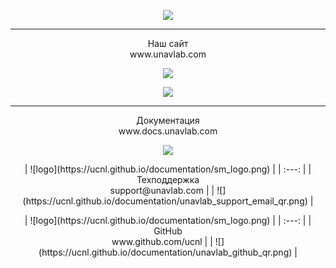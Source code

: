 <div style="page-break-after: always;"></div>

<p align="center">
<img src="https://ucnl.github.io/documentation/sm_logo.png"/></p>
<hr>
<p align="center">Наш сайт <br/> www.unavlab.com</p>

<p align="center">
<img src="https://ucnl.github.io/documentation/unavlab_web_qr.png" />
</p>

<div style="page-break-after: always;"></div>

<p align="center">
<img src="https://ucnl.github.io/documentation/sm_logo.png"/></p>
<hr>
<p align="center">Документация <br/> www.docs.unavlab.com</p>

<p align="center">
<img src="https://ucnl.github.io/documentation/docs_unavlab_web_qr.png />
</p>

<div style="page-break-after: always;"></div>

<p align="center">
| ![logo](https://ucnl.github.io/documentation/sm_logo.png) |
| :---: |
| Техподдержка <br/> support@unavlab.com | 
| ![](https://ucnl.github.io/documentation/unavlab_support_email_qr.png) |
</p>

<div style="page-break-after: always;"></div>

<p align="center">
| ![logo](https://ucnl.github.io/documentation/sm_logo.png) |
| :---: |
| GitHub <br/> www.github.com/ucnl |
| ![](https://ucnl.github.io/documentation/unavlab_github_qr.png) |
</p>

<div style="page-break-after: always;"></div>
